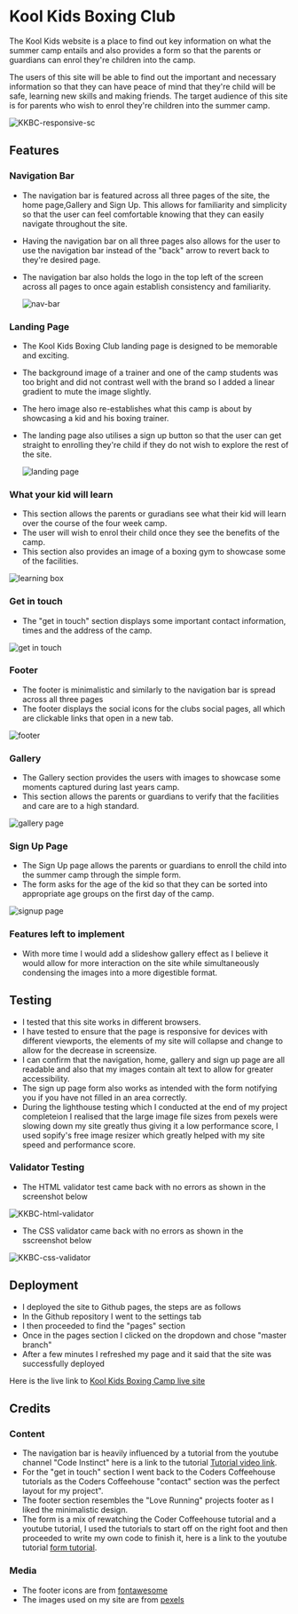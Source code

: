 # Kool Kids Boxing Club

The Kool Kids website is a place to find out key information on what the summer camp entails and also provides a form so that 
the parents or guardians can enrol they're children into the camp.

The users of this site will be able to find out the important and necessary information so that they can have peace of mind that
they're child will be safe, learning new skills and making friends. The target audience of this site is for parents who wish to 
enrol they're children into the summer camp.

![KKBC-responsive-sc](https://user-images.githubusercontent.com/108482390/181605929-f75de53c-2778-45dd-9bf4-2e766db2deeb.PNG)


## Features

### Navigation Bar
- The navigation bar is featured across all three pages of the site, the home page,Gallery and Sign Up. This allows for familiarity
  and simplicity so that the user can feel comfortable knowing that they can easily navigate throughout the site.
- Having the navigation bar on all three pages also allows for the user to use the navigation bar instead of the "back" arrow to 
  revert back to they're desired page.
- The navigation bar also holds the logo in the top left of the screen across all pages to once again establish consistency and 
  familiarity.

  ![nav-bar](nav-bar.png)


### Landing Page
- The Kool Kids Boxing Club landing page is designed to be memorable and exciting.
- The background image of a trainer and one of the camp students was too bright and did not contrast well with the brand so I added a linear gradient to mute the image slightly.
- The hero image also re-establishes what this camp is about by showcasing a kid and his boxing trainer.
- The landing page also utilises a sign up button so that the user can get straight to enrolling they're child if they do not wish to
  explore the rest of the site.

  ![landing page](../kids-boxing-camp/assets/images/landing-pag.png)

### What your kid will learn
- This section allows the parents or guradians see what their kid will learn over the course of the four week camp.
- The user will wish to enrol their child once they see the benefits of the camp.
- This section also provides an image of a boxing gym to showcase some of the facilities.

![learning box](../kids-boxing-camp/assets/images/learning-box.png)

### Get in touch
- The "get in touch" section displays some important contact information, times and the address of the camp.

![get in touch](../kids-boxing-camp/assets/images/get-in-touch.png)

### Footer
- The footer is minimalistic and similarly to the navigation bar is spread across all three pages 
- The footer displays the social icons for the clubs social pages, all which are clickable links that open in a new tab.

![footer](../kids-boxing-camp/assets/images/footer.png)

### Gallery
- The Gallery section provides the users with images to showcase some moments captured during last years camp.
- This section allows the parents or guardians to verify that the facilities and care are to a high standard.

![gallery page](../kids-boxing-camp/assets/images/gallery-page.png)

### Sign Up Page
- The Sign Up page allows the parents or guardians to enroll the child into the summer camp through the simple form.
- The form asks for the age of the kid so that they can be sorted into appropriate age groups on the first day of the camp.

![signup page](../kids-boxing-camp/assets/images/signup-page.png)

### Features left to implement
- With more time I would add a slideshow gallery effect as I believe it would allow for more interaction on the site while simultaneously
  condensing the images into a more digestible format.

## Testing
- I tested that this site works in different browsers.
- I have tested to ensure that the page is responsive for devices with different viewports, the elements of my site will collapse and change
  to allow for the decrease in screensize.
- I can confirm that the navigation, home, gallery and sign up page are all readable and also that my images contain alt text to allow for greater
  accessibility.
- The sign up page form also works as intended with the form notifying you if you have not filled in an area correctly.
- During the lighthouse testing which I conducted at the end of my project completeion I realised that the large image file sizes from pexels were slowing
  down my site greatly thus giving it a low performance score, I used sopify's free image resizer which greatly helped with my site speed and performance score.

### Validator Testing
- The HTML validator test came back with no errors as shown in the screenshot below

![KKBC-html-validator](https://user-images.githubusercontent.com/108482390/181603224-7390ccfc-85e6-44ee-907a-52c3e6643e75.PNG)

- The CSS validator came back with no errors as shown in the sscreenshot below

![KKBC-css-validator](https://user-images.githubusercontent.com/108482390/181603364-9e3e4a12-0597-411f-a532-033af80784ae.PNG)


## Deployment
- I deployed the site to Github pages, the steps are as follows
- In the Github repository I went to the settings tab
- I then proceeded to find the "pages" section
- Once in the pages section I clicked on the dropdown and chose "master branch"
- After a few minutes I refreshed my page and it said that the site was successfully deployed

Here is the live link to [Kool Kids Boxing Camp live site](https://conorm2710.github.io/kids-boxing-camp/)

## Credits

### Content
- The navigation bar is heavily influenced by a tutorial from the youtube channel "Code Instinct" here is a link to the tutorial [Tutorial video link](https://www.youtube.com/watch?v=Y6DwspK_wnM).
- For the "get in touch" section I went back to the Coders Coffeehouse tutorials as the Coders Coffeehouse "contact" section was the perfect layout for my project".
- The footer section resembles the "Love Running" projects footer as I liked the minimalistic design.
- The form is a mix of rewatching the Coder Coffeehouse tutorial and a youtube tutorial, I used the tutorials to start off on the right foot and then proceeded to write my own code to finish it, here is a link to the youtube tutorial [form tutorial](https://www.youtube.com/watch?v=n6sv__UBwIA).

### Media 
- The footer icons are from [fontawesome](https://fontawesome.com/)
- The images used on my site are from [pexels](https://www.pexels.com/)



